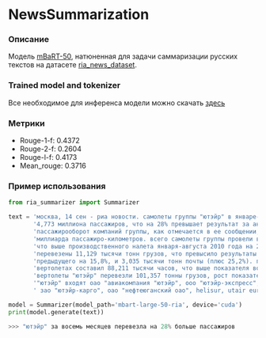 # NewsSummarization

### Описание

Модель [mBaRT-50](https://arxiv.org/pdf/2008.00401.pdf), натюненная для задачи саммаризации русских текстов на датасете [ria_news_dataset](https://github.com/RossiyaSegodnya/ria_news_dataset).


### Trained model and tokenizer

Все необходимое для инференса модели можно скачать [здесь](https://www.dropbox.com/s/rx12rzlclb1lyao/mbart-large-50-ria.zip?dl=0)

### Метрики

- Rouge-1-f: 0.4372
- Rouge-2-f: 0.2604
- Rouge-l-f: 0.4173
- Mean_rouge: 0.3716

### Пример использования

```python
from ria_summarizer import Summarizer

text = 'москва, 14 сен - риа новости. самолеты группы "ютэйр" в январе-августе текущего года перевезли ' \
       '4,773 миллиона пассажиров, что на 28% превышает результат за аналогичный период 2010 года. ' \
       'пассажирооборот компаний группы, как отмечается в ее сообщении, вырос на 31,8%, составив 7,663 ' \
       'миллиарда пассажиро-километров. всего самолеты группы провели в воздухе 163,208 тысячи часов, ' \
       'что выше производственного налета января-августа 2010 года на 21,7%. воздушными судами ' \
       'перевезены 11,129 тысячи тонн грузов, что превысило результаты аналогичного периода года ' \
       'предыдущего на 15,8%, и 3,035 тысячи тонн почты (плюс 25,2%). производственный налет на ' \
       'вертолетах составил 88,211 тысячи часов, что выше показателя восьми месяцев прошлого года на 15,7%. ' \
       'вертолеты "ютэйр" перевезли 101,357 тонны грузов, рост показателя составил 17,3%. в группу компаний ' \
       '"ютэйр" входят оао "авиакомпания "ютэйр", ооо "ютэйр-экспресс", ооо "авиакомпания "ютэйр-украина",' \
       ' зао "ютэйр-карго", оао "нефтеюганский оао", helisur, utair eur'

model = Summarizer(model_path='mbart-large-50-ria', device='cuda')
print(model.generate(text))

>>> "ютэйр" за восемь месяцев перевезла на 28% больше пассажиров
```
